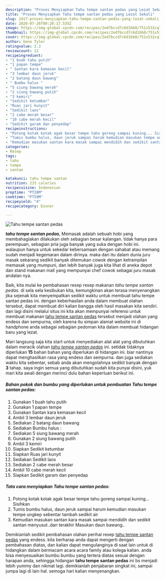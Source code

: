 ```yaml
---
description: "Proses Menyiapkan Tahu tempe santan pedas yang Lezat Sekali"
title: "Proses Menyiapkan Tahu tempe santan pedas yang Lezat Sekali"
slug: 2417-proses-menyiapkan-tahu-tempe-santan-pedas-yang-lezat-sekali
date: 2020-07-26T00:28:17.535Z
image: https://img-global.cpcdn.com/recipes/2ed7bccd7c6d1bb0/751x532cq70/tahu-tempe-santan-pedas-foto-resep-utama.jpg
thumbnail: https://img-global.cpcdn.com/recipes/2ed7bccd7c6d1bb0/751x532cq70/tahu-tempe-santan-pedas-foto-resep-utama.jpg
cover: https://img-global.cpcdn.com/recipes/2ed7bccd7c6d1bb0/751x532cq70/tahu-tempe-santan-pedas-foto-resep-utama.jpg
author: Gene Tyler
ratingvalue: 3.3
reviewcount: 12
recipeingredient:
- "1 buah tahu putih"
- "1 papan tempe"
- " Santan kara kemasan kecil"
- "3 lembar daun jeruk"
- "2 batang daun bawang"
- " Bumbu halus "
- "5 siung bawang merah"
- "2 siung bawang putih"
- "3 kemiri"
- "Sedikit ketumbar"
- "Ruas jari kunyit"
- "Sedikit laos"
- "2 cabe merah besar"
- "10 cabe merah kecil"
- "Sedikit garam dan penyedap"
recipeinstructions:
- "Potong kotak kotak agak besar tempe tahu goreng sampai kuning... Sisihkan"
- "Tumis bumbu halus, daun jeruk sampai harum kemudian masukan tempe ungkep sebentar tambah sedikit air"
- "Kemudian masukan santan kara masak sampai mendidih dan sedikit santan menyusut..dan terakhir Masukan daun bawang.."
categories:
- Resep
tags:
- tahu
- tempe
- santan

katakunci: tahu tempe santan 
nutrition: 233 calories
recipecuisine: Indonesian
preptime: "PT28M"
cooktime: "PT59M"
recipeyield: "4"
recipecategory: Dinner

---
```



![Tahu tempe santan pedas](https://img-global.cpcdn.com/recipes/2ed7bccd7c6d1bb0/751x532cq70/tahu-tempe-santan-pedas-foto-resep-utama.jpg)

<b><i>tahu tempe santan pedas</i></b>, Memasak adalah sebuah hobi yang membahagiakan dilakukan oleh sebagian besar kalangan. tidak hanya para perempuan, sebagian pria juga banyak yang suka dengan hobi ini. walaupun hanya untuk sekedar kebersamaan dengan sahabat atau memang sudah menjadi kegemaran dalam dirinya. maka dari itu dalam dunia juru masak sekarang sedikit banyak ditemukan cowok dengan ketrampilan memasak yang mumpuni, dan lebih banyak juga kita lihat di aneka depot dan stand makanan mall yang mempunyai chef cowok sebagai juru masak andalan nya.



Baik, kita mulai ke pembahasan resep resep makanan <i>tahu tempe santan pedas</i>. di sela sela kesibukan kita, kemungkinan akan terasa menyenangkan jika sejenak kita menyempatkan sedikit waktu untuk membuat tahu tempe santan pedas ini. dengan keberhasilan anda dalam membuat olahan tersebut, dapat membuat diri kalian bangga oleh hasil masakan kita sendiri. dan lagi disini melalui situs ini kita akan mempunyai referensi untuk membuat makanan <u>tahu tempe santan pedas</u> tersebut menjadi olahan yang endess dan sempurna, oleh karena itu simpan alamat website ini di handphone anda sebagai sebagian pedoman kita dalam membuat hidangan baru yang lezat.


Mari langsung saja kita start untuk menyediakan alat alat yang dibutuhkan dalam meracik olahan <u><i>tahu tempe santan pedas</i></u> ini. setidak tidaknya diperlukan <b>15</b> bahan bahan yang diperlukan di hidangan ini. biar nantinya dapat menghasilkan rasa yang endess dan sempurna. dan juga sediakan waktu kita sebentar, sebab anda akan mengolahnya sedikit banyak dengan <b>3</b> tahap. saya ingin semua yang dibutuhkan sudah kita punyai disini, yuk mari kita awali dengan merinci dulu bahan keperluan berikut ini.

<!--inarticleads1-->

##### Bahan pokok dan bumbu yang diperlukan untuk pembuatan Tahu tempe santan pedas:

1. Gunakan 1 buah tahu putih
1. Gunakan 1 papan tempe
1. Gunakan  Santan kara kemasan kecil
1. Ambil 3 lembar daun jeruk
1. Sediakan 2 batang daun bawang
1. Sediakan  Bumbu halus :
1. Sediakan 5 siung bawang merah
1. Gunakan 2 siung bawang putih
1. Ambil 3 kemiri
1. Siapkan Sedikit ketumbar
1. Siapkan Ruas jari kunyit
1. Sediakan Sedikit laos
1. Sediakan 2 cabe merah besar
1. Ambil 10 cabe merah kecil
1. Siapkan Sedikit garam dan penyedap




<!--inarticleads2-->

##### Tata cara menyiapkan Tahu tempe santan pedas:

1. Potong kotak kotak agak besar tempe tahu goreng sampai kuning... Sisihkan
1. Tumis bumbu halus, daun jeruk sampai harum kemudian masukan tempe ungkep sebentar tambah sedikit air
1. Kemudian masukan santan kara masak sampai mendidih dan sedikit santan menyusut..dan terakhir Masukan daun bawang..




Demikianlah sedikit pembahasan olahan perihal resep <u>tahu tempe santan pedas</u> yang endess. kita berharap anda dapat mengerti dengan pembahasan diatas, dan kalian dapat mengulanginya di saat lain untuk di hidangkan dalam bermacam acara acara family atau kolega kalian. anda bisa menyesuaikan bumbu bumbu yang tertera diatas sesuai dengan harapan anda, sehingga hidangan <b>tahu tempe santan pedas</b> ini bs menjadi lebih yummy dan nikmat lagi. demikianlah penjabaran singkat ini, sampai jumpa lagi di lain hal. semoga hari kalian menyenangkan.
